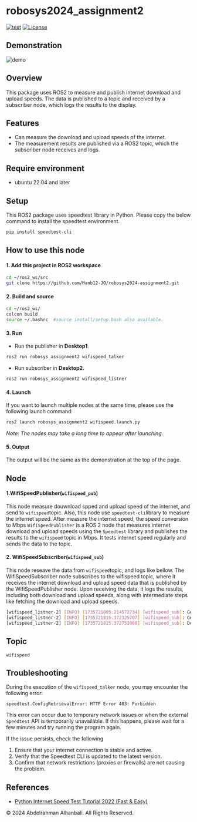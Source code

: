 # robosys2024_assignment2
[![test](https://github.com/Hanb12-JO/robosys2024_assignment2/actions/workflows/test.yml/badge.svg)](https://github.com/Hanb12-JO/robosys2024_assignment2/actions/workflows/test.yml)
[![License](https://img.shields.io/badge/License-BSD_3--Clause-blue.svg)](https://opensource.org/licenses/BSD-3-Clause)
## Demonstration
![demo](https://github.com/user-attachments/assets/3be80b08-9a86-4a8c-9e73-1c326be77116)

## Overview
This package uses ROS2 to measure and publish internet download and upload speeds. The data is published to a topic and received by a subscriber node, which logs the results to the display.
## Features
* Can measure the download and upload speeds of the internet.
* The measurement results are published via a ROS2 topic, which the subscriber node receives and logs.
## Require environment
* ubuntu 22.04 and later

## Setup
This ROS2 package uses speedtest library in Python. Please copy the below command to install the speedtest environment.
```bash
pip install speedtest-cli
```

## How to use this node
#### 1. Add this project in ROS2 workspace
```bash
cd ~/ros2_ws/src
git clone https://github.com/Hanb12-JO/robosys2024-assignment2.git
```
#### 2. Build and source
```bash
cd ~/ros2_ws/
colcon build
source ~/.bashrc  #source install/setup.bash also available.
```
#### 3. Run
* Run the publisher in **Desktop1**.
```bash
ros2 run robosys_assignment2 wifispeed_talker
```
* Run subscriber in **Desktop2**.
```bash
ros2 run robosys_assignment2 wifispeed_listner
```
#### 4. Launch
If you want to launch multiple nodes at the same time, please use the following launch command: 
```bash
ros2 launch robosys_assignment2 wifispeed.launch.py
```
*Note: The nodes may take a long time to appear after launching.*
#### 5. Output
The output will be the same as the demonstration at the top of the page.

## Node
#### 1.WifiSpeedPublisher(`wifispeed_pub`)
This node measure douwnload spped and upload speed of the internet, and send to `wifispeed`topic.
Also, this node use `speedtest-cli`library to measure the internet speed.
After measure the internet speed, the speed conversion to Mbps
`WifiSpeedPublisher` is a ROS 2 node that measures internet download and upload speeds using the `Speedtest` library and publishes the results to the `wifispeed` topic in Mbps. It tests internet speed regularly and sends the data to the topic.
#### 2. WifiSpeedSubscriber(`wifispeed_sub`)
This node reseave the data from `wifispeed`topic, and logs like bellow.
The WifiSpeedSubscriber node subscribes to the wifispeed topic, where it receives the internet download and upload speed data that is published by the WifiSpeedPublisher node. Upon receiving the data, it logs the results, including both download and upload speeds, along with intermediate steps like fetching the download and upload speeds.
```bash
[wifispeed_listner-2] [INFO] [1735721805.214572734] [wifispeed_sub]: Getting download speed...
[wifispeed_listner-2] [INFO] [1735721815.372325707] [wifispeed_sub]: Getting upload speed...
[wifispeed_listner-2] [INFO] [1735721815.372753008] [wifispeed_sub]: Download: 47.64 Mbps, Upload: 88.35 Mbps
```
## Topic
```wifispeed```  

## Troubleshooting
During the execution of the `wifispeed_talker` node, you may encounter the following error:
```
speedtest.ConfigRetrievalError: HTTP Error 403: Forbidden
```
This error can occur due to temporary network issues or when the external `Speedtest` API is temporarily unavailable. If this happens, please wait for a few minutes and try running the program again.  

If the issue persists, check the following
1. Ensure that your internet connection is stable and active.
2. Verify that the Speedtest CLI is updated to the latest version.
3. Confirm that network restrictions (proxies or firewalls) are not causing the problem.  

## References  
* [Python Internet Speed Test Tutorial 2022 (Fast & Easy)](https://www.youtube.com/watch?v=QkMyJatG1Lo)

© 2024 Abdelrahman Alhanbali. All Rights Reserved.
